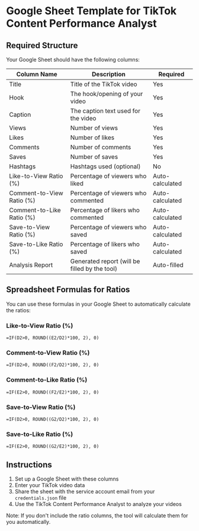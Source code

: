 # Google Sheet Template for TikTok Content Performance Analyst

## Required Structure

Your Google Sheet should have the following columns:

| Column Name               | Description                                   | Required        |
| ------------------------- | --------------------------------------------- | --------------- |
| Title                     | Title of the TikTok video                     | Yes             |
| Hook                      | The hook/opening of your video                | Yes             |
| Caption                   | The caption text used for the video           | Yes             |
| Views                     | Number of views                               | Yes             |
| Likes                     | Number of likes                               | Yes             |
| Comments                  | Number of comments                            | Yes             |
| Saves                     | Number of saves                               | Yes             |
| Hashtags                  | Hashtags used (optional)                      | No              |
| Like-to-View Ratio (%)    | Percentage of viewers who liked               | Auto-calculated |
| Comment-to-View Ratio (%) | Percentage of viewers who commented           | Auto-calculated |
| Comment-to-Like Ratio (%) | Percentage of likers who commented            | Auto-calculated |
| Save-to-View Ratio (%)    | Percentage of viewers who saved               | Auto-calculated |
| Save-to-Like Ratio (%)    | Percentage of likers who saved                | Auto-calculated |
| Analysis Report           | Generated report (will be filled by the tool) | Auto-filled     |

## Spreadsheet Formulas for Ratios

You can use these formulas in your Google Sheet to automatically calculate the ratios:

### Like-to-View Ratio (%)

```
=IF(D2>0, ROUND((E2/D2)*100, 2), 0)
```

### Comment-to-View Ratio (%)

```
=IF(D2>0, ROUND((F2/D2)*100, 2), 0)
```

### Comment-to-Like Ratio (%)

```
=IF(E2>0, ROUND((F2/E2)*100, 2), 0)
```

### Save-to-View Ratio (%)

```
=IF(D2>0, ROUND((G2/D2)*100, 2), 0)
```

### Save-to-Like Ratio (%)

```
=IF(E2>0, ROUND((G2/E2)*100, 2), 0)
```

## Instructions

1. Set up a Google Sheet with these columns
2. Enter your TikTok video data
3. Share the sheet with the service account email from your `credentials.json` file
4. Use the TikTok Content Performance Analyst to analyze your videos

Note: If you don't include the ratio columns, the tool will calculate them for you automatically.
